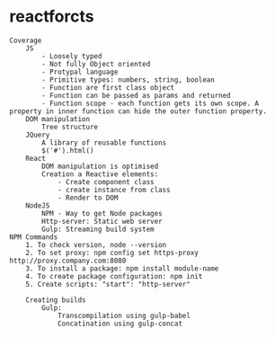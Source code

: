 # reactforcts

    Coverage
        JS
            - Loosely typed
            - Not fully Object oriented
            - Protypal language
            - Primitive types: numbers, string, boolean
            - Function are first class object
            - Function can be passed as params and returned
            - Function scope - each function gets its own scope. A property in inner function can hide the outer function property.
        DOM manipulation
            Tree structure
        JQuery
            A library of reusable functions
            $('#').html()
        React
            DOM manipulation is optimised
            Creation a Reactive elements:
                - Create component class
                - create instance from class
                - Render to DOM
        NodeJS
            NPM - Way to get Node packages
            Http-server: Static web server
            Gulp: Streaming build system
    NPM Commands
        1. To check version, node --version
        2. To set proxy: npm config set https-proxy http://proxy.company.com:8080
        3. To install a package: npm install module-name
        4. To create package configuration: npm init
        5. Create scripts: "start": "http-server"

        Creating builds
            Gulp: 
                Transcompilation using gulp-babel
                Concatination using gulp-concat

